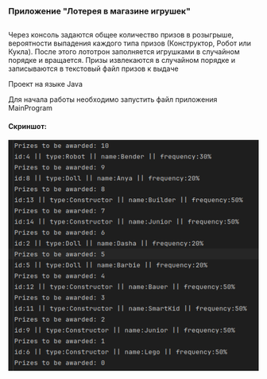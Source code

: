 ### Приложение "Лотерея в магазине игрушек"

##

Через консоль задаются общее количество призов в розыгрыше, вероятности выпадения каждого типа призов (Конструктор, Робот или Кукла). После этого лототрон заполняется игрушками в случайном порядке и вращается. Призы извлекаются в случайном порядке и записываются в текстовый файл призов к выдаче

Проект на языке Java

Для начала работы необходимо запустить файл приложения MainProgram

#### Скриншот:

![Screenshot10.png](https://raw.githubusercontent.com/romanyukalexandr84/Images/main/Screenshot10.png)
